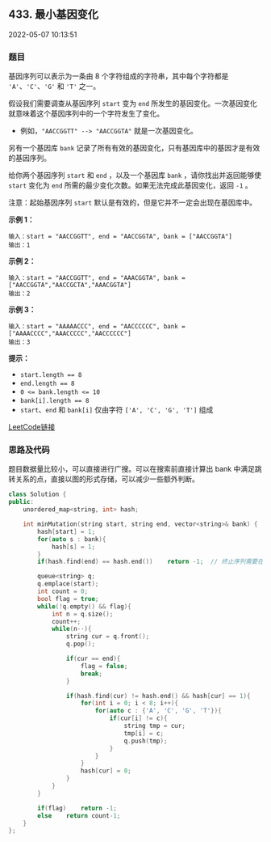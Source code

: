 ## 433. 最小基因变化

2022-05-07 10:13:51

### 题目

基因序列可以表示为一条由 8 个字符组成的字符串，其中每个字符都是 ``'A'``、``'C'``、``'G'`` 和 ``'T'`` 之一。

假设我们需要调查从基因序列 ``start`` 变为 ``end`` 所发生的基因变化。一次基因变化就意味着这个基因序列中的一个字符发生了变化。


- 例如，``"AACCGGTT" --> "AACCGGTA"`` 就是一次基因变化。


另有一个基因库 ``bank`` 记录了所有有效的基因变化，只有基因库中的基因才是有效的基因序列。

给你两个基因序列 ``start`` 和 ``end`` ，以及一个基因库 ``bank`` ，请你找出并返回能够使 ``start`` 变化为 ``end`` 所需的最少变化次数。如果无法完成此基因变化，返回 ``-1`` 。

注意：起始基因序列 ``start`` 默认是有效的，但是它并不一定会出现在基因库中。



**示例 1：**

```
输入：start = "AACCGGTT", end = "AACCGGTA", bank = ["AACCGGTA"]
输出：1
```

**示例 2：**

```
输入：start = "AACCGGTT", end = "AAACGGTA", bank = ["AACCGGTA","AACCGCTA","AAACGGTA"]
输出：2
```

**示例 3：**

```
输入：start = "AAAAACCC", end = "AACCCCCC", bank = ["AAAACCCC","AAACCCCC","AACCCCCC"]
输出：3
```



**提示：**


- ``start.length == 8``
- ``end.length == 8``
- ``0 <= bank.length <= 10``
- ``bank[i].length == 8``
- ``start``、``end`` 和 ``bank[i]`` 仅由字符 ``['A', 'C', 'G', 'T']`` 组成



[LeetCode链接](https://leetcode-cn.com/problems/minimum-genetic-mutation/)

### 思路及代码

题目数据量比较小，可以直接进行广搜。可以在搜索前直接计算出 bank 中满足跳转关系的点，直接以图的形式存储，可以减少一些额外判断。

```cpp
class Solution {
public:
    unordered_map<string, int> hash;

    int minMutation(string start, string end, vector<string>& bank) {
        hash[start] = 1;
        for(auto s : bank){
            hash[s] = 1;
        }
        if(hash.find(end) == hash.end())    return -1;  // 终止序列需要在 bank 内

        queue<string> q;
        q.emplace(start);
        int count = 0;
        bool flag = true;
        while(!q.empty() && flag){
            int n = q.size();
            count++;
            while(n--){
                string cur = q.front();
                q.pop();

                if(cur == end){
                    flag = false;
                    break;
                }

                if(hash.find(cur) != hash.end() && hash[cur] == 1){
                    for(int i = 0; i < 8; i++){
                        for(auto c : {'A', 'C', 'G', 'T'}){
                            if(cur[i] != c){
                                string tmp = cur;
                                tmp[i] = c;
                                q.push(tmp);
                            }
                        }
                    }
                    hash[cur] = 0;
                }
            }
        }

        if(flag)    return -1;
        else    return count-1;
    }
};
```